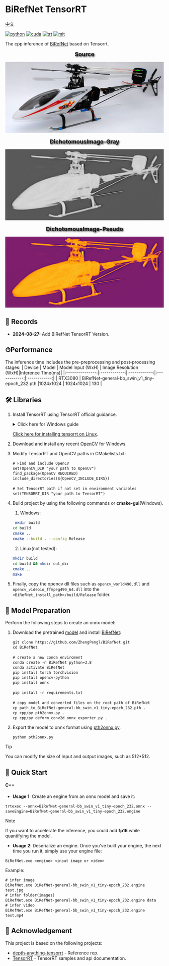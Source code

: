 <div align="left">

BiRefNet TensorRT
===========================
[中文](https://github.com/lbq779660843/BiRefNet-Tensorrt/README_CN.md)

[![python](https://img.shields.io/badge/python-3.10.12-green)](https://www.python.org/downloads/release/python-31012/)
[![cuda](https://img.shields.io/badge/cuda-12.4-green)](https://developer.nvidia.com/cuda-downloads)
[![trt](https://img.shields.io/badge/TRT-10.3-green)](https://developer.nvidia.com/tensorrt)
[![mit](https://img.shields.io/badge/license-MIT-blue)](https://github.com/lbq779660843/BiRefNet-Tensorrt/blob/main/LICENSE)

</div>

The cpp inference of [BiRefNet](https://github.com/ZhengPeng7/BiRefNet) based on Tensorrt. 

<p align="center">
  <span style="font-size: 18px; font-weight: bold; text-shadow: 2px 2px 4px #000000;">
    Source
  </span>
</p>
<p align="center">
  <img src="assets/Helicopter.jpg" height="225px" width="720px" />
</p>

<p align="center">
  <span style="font-size: 18px; font-weight: bold; text-shadow: 2px 2px 4px #000000;">
    DichotomousImage-Gray
  </span>
</p>
<p align="center">
  <img src="assets/Helicopter_gray.jpg" height="225px" width="720px" />
</p>

<p align="center">
  <span style="font-size: 18px; font-weight: bold; text-shadow: 2px 2px 4px #000000;">
    DichotomousImage-Pseudo
  </span>
</p>
<p align="center">
  <img src="assets/Helicopter_pseudo.jpg" height="225px" width="720px" />
</p>


## 📑 Records
* **2024-08-27:** Add BiRefNet TensorRT Version. 

## ⏱Performance

The inference time includes the pre-preprocessing and post-processing stages:
| Device          | Model | Model Input (WxH) |  Image Resolution (WxH)|Inference Time(ms)|
|:---------------:|:------------:|:------------:|:------------:|:------------:|
| RTX3080        | BiRefNet-general-bb_swin_v1_tiny-epoch_232.pth  |1024x1024  |  1024x1024    | 130     |


## 🛠️ Libraries

1. Install TensorRT using TensorRT official guidance.

    <details>
    <summary>Click here for Windows guide</summary>     
   
    1. Download the [TensorRT](https://developer.nvidia.com/tensorrt) zip file that matches the Windows version you are using.
    2. Choose where you want to install TensorRT. The zip file will install everything into a subdirectory called `TensorRT-10.x.x.x`. This new subdirectory will be referred to as `<installpath>` in the steps below.
    3. Unzip the `TensorRT-10.x.x.x.Windows10.x86_64.cuda-x.x.zip` file to the location that you chose. Where:
    - `10.x.x.x` is your TensorRT version
    - `cuda-x.x` is CUDA version `12.4`, `11.8` or `12.0`
    4. Add the TensorRT library files to your system `PATH`. To do so, copy the DLL files from `<installpath>/lib` to your CUDA installation directory, for example, `C:\Program Files\NVIDIA GPU Computing Toolkit\CUDA\vX.Y\bin`, where `vX.Y` is your CUDA version. The CUDA installer should have already added the CUDA path to your system PATH.
   
    </details>

    [Click here for installing tensorrt on Linux](https://github.com/wang-xinyu/tensorrtx/blob/master/tutorials/install.md). 

2. Download and install any recent [OpenCV](https://opencv.org/releases/) for Windows. 
3. Modify TensorRT and OpenCV paths in CMakelists.txt:
   ```
   # Find and include OpenCV
   set(OpenCV_DIR "your path to OpenCV")
   find_package(OpenCV REQUIRED)
   include_directories(${OpenCV_INCLUDE_DIRS})
   
   # Set TensorRT path if not set in environment variables
   set(TENSORRT_DIR "your path to TensorRT")
   ```
  
4. Build project by using the following commands or  **cmake-gui**(Windows).

    1. Windows:
    ```bash
     mkdir build
    cd build
    cmake ..
    cmake --build . --config Release
    ```

    2. Linux(not tested):
    ```bash
    mkdir build
    cd build && mkdir out_dir
    cmake ..
    make
    ```

5. Finally, copy the opencv dll files such as `opencv_world490.dll` and `opencv_videoio_ffmpeg490_64.dll` into the `<BiRefNet_install_path>/build/Release` folder.


## 🤖 Model Preparation
Perform the following steps to create an onnx model:

1. Download the pretrained [model](https://github.com/ZhengPeng7/BiRefNet/releases/download/v1/BiRefNet-general-bb_swin_v1_tiny-epoch_232.pth) and install [BiRefNet](https://github.com/ZhengPeng7/BiRefNet):
   ``` shell
   git clone https://github.com/ZhengPeng7/BiRefNet.git
   cd BiRefNet
   
   # create a new conda enviroment
   conda create -n BiRefNet python=3.8
   conda activate BiRefNet
   pip install torch torchvision
   pip install opencv-python
   pip install onnx
   
   pip install -r requirements.txt
   
   # copy model and converted files on the root path of BiRefNet
   cp path_to_BiRefNet-general-bb_swin_v1_tiny-epoch_232.pth . 
   cp cpp/py pth2onnx.py .
   cp cpp/py deform_conv2d_onnx_exporter.py .
   ```

2. Export the model to onnx format using  [pth2onnx.py](https://github.com/spacewalk01/BiRefNet/blob/main/export.py).
    
    ``` shell
   python pth2onnx.py
    ```

> [!TIP]
> You can modify the size of input and output images, such as 512*512.

## 🚀 Quick Start
#### C++

- **Usage 1**: Create an engine from an onnx model and save it:
``` shell
trtexec --onnx=BiRefNet-general-bb_swin_v1_tiny-epoch_232.onnx --saveEngine=BiRefNet-general-bb_swin_v1_tiny-epoch_232.engine
```

> [!NOTE]
> If you want to accelerate the inference, you could add **fp16** while quantifying the model.

- **Usage 2**: Deserialize an engine. Once you've built your engine, the next time you run it, simply use your engine file:
``` shell
BiRefNet.exe <engine> <input image or video>
```

Example:
``` shell
# infer image
BiRefNet.exe BiRefNet-general-bb_swin_v1_tiny-epoch_232.engine test.jpg
# infer folder(images)
BiRefNet.exe BiRefNet-general-bb_swin_v1_tiny-epoch_232.engine data
# infer video
BiRefNet.exe BiRefNet-general-bb_swin_v1_tiny-epoch_232.engine test.mp4 
```

## 👏 Acknowledgement

This project is based on the following projects:
- [depth-anything-tensorrt](https://github.com/spacewalk01/depth-anything-tensorrt) - Reference rep.
- [TensorRT](https://github.com/NVIDIA/TensorRT/tree/release/10.3/samples) - TensorRT samples and api documentation.
